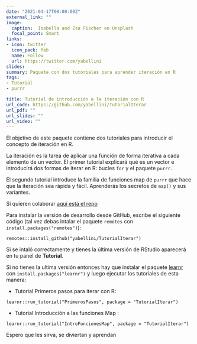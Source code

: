 ```yaml
---
date: "2021-04-17T00:00:00Z"
external_link: ""
image:
  caption:  Isabella and Zsa Fischer en Unsplash
  focal_point: Smart
links:
- icon: twitter
  icon_pack: fab
  name: Follow
  url: https://twitter.com/yabellini
slides: 
summary: Paquete con dos tutoriales para aprender iteración en R
tags:
- Tutorial
- purrr

title: Tutorial de introducción a la iteración con R
url_code: https://github.com/yabellini/TutorialIterar
url_pdf: ""
url_slides: ""
url_video: ""
---
```


El objetivo de este paquete contiene dos tutoriales para introducir el concepto de iteración en R.

La iteración es la tarea de aplicar una función de forma iterativa a cada elemento de un vector. El primer tutorial explicará qué es un vector e introducirá dos formas de iterar en R: bucles `for` y el paquete `purrr`.

El segundo tutorial introduce la familia de funciones map de `purrr` que hace que la iteración sea rápida y fácil. Aprenderás los secretos de `map()` y sus variantes.

Si quieren colaborar [aquí está el repo](https://github.com/yabellini/tutorialgRaficosFN)


Para instalar la versión de desarrollo desde GitHub, escribe el siguiente código (tal vez debas intalar el paquete `remotes` con `install.packages("remotes")`):

`remotes::install_github("yabellini/TutorialIterar")`

Si se intaló correctamente y tienes la última versión de RStudio aparecerá en tu panel de **Tutorial**.

Si no tienes la ultima versión entonces hay que instalar el paquete [learnr](https://rstudio.github.io/learnr/index.html) con `install.packages("learnr")` y luego ejecutar los tutoriales de esta manera:

* Tutorial Primeros pasos para iterar con R:

`learnr::run_tutorial("PrimerosPasos", package = "TutorialIterar")`

* Tutorial Introducción a las funciones Map :

`learnr::run_tutorial("IntroFuncionesMap", package = "TutorialIterar")`

Espero que les sirva, se diviertan y aprendan